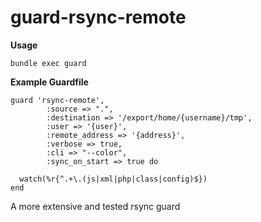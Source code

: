 guard-rsync-remote
============

**Usage**
```
bundle exec guard
```

**Example Guardfile**
```
guard 'rsync-remote',
        :source => ".", 
        :destination => '/export/home/{username}/tmp', 
        :user => '{user}',
        :remote_address => '{address}',
        :verbose => true, 
        :cli => "--color", 
        :sync_on_start => true do
  
  watch(%r{^.+\.(js|xml|php|class|config)$})
end
```

A more extensive and tested rsync guard
